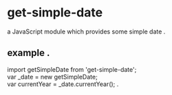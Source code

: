 # get-simple-date
a JavaScript module which provides some simple date . 
## example . 
import getSimpleDate from 'get-simple-date';  
var _date = new getSimpleDate;  
var currentYear = _date.currentYear(); . 
